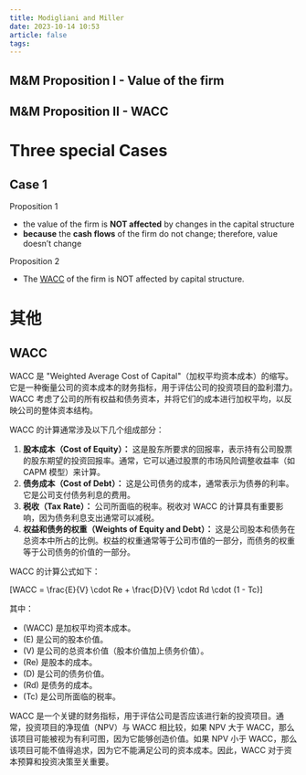 ```yaml
---
title: Modigliani and Miller
date: 2023-10-14 10:53
article: false
tags:
---
```

## M&M Proposition I - Value of the firm 

## M&M Proposition II - WACC

# Three special Cases
## Case 1

Proposition 1

- the value of the firm is **NOT affected** by changes in the capital structure
- **because** the **cash flows** of the firm do not change; therefore, value doesn’t change

Proposition 2

- The [WACC](Modigliani%20and%20Miller.md#) of the firm is NOT affected by capital structure.

# 其他
## WACC
WACC 是 "Weighted Average Cost of Capital"（加权平均资本成本）的缩写。它是一种衡量公司的资本成本的财务指标，用于评估公司的投资项目的盈利潜力。WACC 考虑了公司的所有权益和债务资本，并将它们的成本进行加权平均，以反映公司的整体资本结构。  


WACC 的计算通常涉及以下几个组成部分：

1. **股本成本（Cost of Equity）：** 这是股东所要求的回报率，表示持有公司股票的股东期望的投资回报率。通常，它可以通过股票的市场风险调整收益率（如 CAPM 模型）来计算。
2. **债务成本（Cost of Debt）：** 这是公司债务的成本，通常表示为债券的利率。它是公司支付债务利息的费用。
3. **税收（Tax Rate）：** 公司所面临的税率。税收对 WACC 的计算具有重要影响，因为债务利息支出通常可以减税。
4. **权益和债务的权重（Weights of Equity and Debt）：** 这是公司股本和债务在总资本中所占的比例。权益的权重通常等于公司市值的一部分，而债务的权重等于公司债务的价值的一部分。

WACC 的计算公式如下：

\[WACC = \frac{E}{V} \cdot Re + \frac{D}{V} \cdot Rd \cdot (1 - Tc)\]

其中：

- \(WACC\) 是加权平均资本成本。
- \(E\) 是公司的股本价值。
- \(V\) 是公司的总资本价值（股本价值加上债务价值）。
- \(Re\) 是股本的成本。
- \(D\) 是公司的债务价值。
- \(Rd\) 是债务的成本。
- \(Tc\) 是公司所面临的税率。

WACC 是一个关键的财务指标，用于评估公司是否应该进行新的投资项目。通常，投资项目的净现值（NPV）与 WACC 相比较，如果 NPV 大于 WACC，那么该项目可能被视为有利可图，因为它能够创造价值。如果 NPV 小于 WACC，那么该项目可能不值得追求，因为它不能满足公司的资本成本。因此，WACC 对于资本预算和投资决策至关重要。

